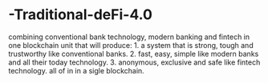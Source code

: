 # -Traditional-deFi-4.0
combining conventional bank technology, modern banking and fintech in one blockchain unit that will produce: 1. a system that is strong, tough and trustworthy like conventional banks. 2. fast, easy, simple like modern banks and all their today technology. 3. anonymous, exclusive and safe like fintech technology. all of in in a sigle blockchain.
